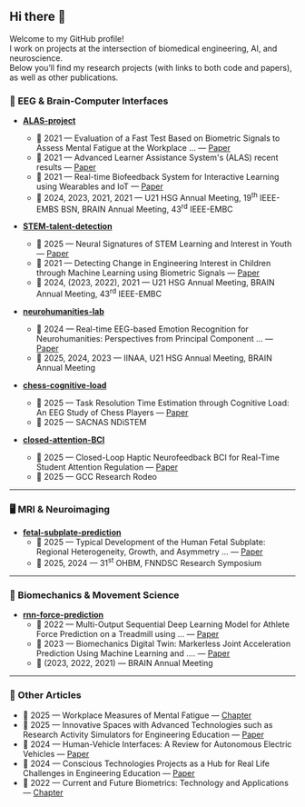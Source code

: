 ## Hi there 👋
Welcome to my GitHub profile!  
I work on projects at the intersection of biomedical engineering, AI, and neuroscience.  
Below you’ll find my research projects (with links to both code and papers), as well as other publications.  

### 🧠 EEG & Brain-Computer Interfaces
- **[ALAS-project](https://github.com/miltoncandela/ALAS-project)**   
  - 📑 2021 — Evaluation of a Fast Test Based on Biometric Signals to Assess Mental Fatigue at the Workplace ... — [Paper](https://doi.org/10.3390/ijerph182211891)  
  - 🎤 2021 — Advanced Learner Assistance System's (ALAS) recent results — [Paper](https://doi.org/10.1109/IEEECONF53024.2021.9733770)  
  - 🎤 2021 — Real-time Biofeedback System for Interactive Learning using Wearables and IoT — [Paper](https://ieomsociety.org/proceedings/2021monterrey/487.pdf) 
  - 📝 2024, 2023, 2021, 2021 — U21 HSG Annual Meeting, 19<sup>th</sup> IEEE-EMBS BSN, BRAIN Annual Meeting, 43<sup>rd</sup> IEEE-EMBC  

- **[STEM-talent-detection](https://github.com/miltoncandela/STEM-talent-detection)**  
  - 📑 2025 — Neural Signatures of STEM Learning and Interest in Youth — [Paper](https://doi.org/10.1016/j.actpsy.2025.104949)  
  - 🎤 2021 — Detecting Change in Engineering Interest in Children through Machine Learning using Biometric Signals — [Paper](https://doi.org/10.1109/IEEECONF53024.2021.9733772)  
  - 📝 2024, (2023, 2022), 2021 — U21 HSG Annual Meeting, BRAIN Annual Meeting, 43<sup>rd</sup> IEEE-EMBC

- **[neurohumanities-lab](https://github.com/miltoncandela/neurohumanities-lab)**  
  - 📑 2024 — Real-time EEG-based Emotion Recognition for Neurohumanities: Perspectives from Principal Component ... — [Paper](https://doi.org/10.3389/fnhum.2024.1319574)  
  - 📝 2025, 2024, 2023 — IINAA, U21 HSG Annual Meeting, BRAIN Annual Meeting

- **[chess-cognitive-load](https://github.com/miltoncandela/chess-cognitive-load)**  
  - 🎤 2025 — Task Resolution Time Estimation through Cognitive Load: An EEG Study of Chess Players — [Paper](https://escholarship.org/uc/item/6qh4q558)  
  - 📝 2025 — SACNAS NDiSTEM
 
- **[closed-attention-BCI](https://github.com/miltoncandela/closed-attention-BCI)**  
  - 🎤 2025 — Closed-Loop Haptic Neurofeedback BCI for Real-Time Student Attention Regulation — [Paper](https://doi.org/xxxx)
  - 📝 2025 — GCC Research Rodeo

---

### 🖥️ MRI & Neuroimaging
- **[fetal-subplate-prediction](https://github.com/miltoncandela/fetal-subplate-prediction)**  
  - 📑 2025 — Typical Development of the Human Fetal Subplate: Regional Heterogeneity, Growth, and Asymmetry ... — [Paper](https://doi.org/xxxx)  
  - 📝 2025, 2024 — 31<sup>st</sup> OHBM, FNNDSC Research Symposium

---

### 🏃 Biomechanics & Movement Science
- **[rnn-force-prediction](https://github.com/miltoncandela/rnn-force-prediction)**  
  - 📑 2022 — Multi-Output Sequential Deep Learning Model for Athlete Force Prediction on a Treadmill using ... — [Paper](https://doi.org/10.3390/app12115424)  
  - 🎤 2023 — Biomechanics Digital Twin: Markerless Joint Acceleration Prediction Using Machine Learning and .... — [Paper](https://doi.org/10.1109/IEEECONF56852.2023.10104757)  
  - 📝 (2023, 2022, 2021) — BRAIN Annual Meeting

---

### 📄 Other Articles
  - 📘 2025 — Workplace Measures of Mental Fatigue — [Chapter](https://doi.org/xxxx)  
  - 🎤 2025 — Innovative Spaces with Advanced Technologies such as Research Activity Simulators for Engineering Education — [Paper](https://doi.org/10.1109/EDUCON62633.2025.11016540)  
  - 📑 2024 — Human-Vehicle Interfaces: A Review for Autonomous Electric Vehicles — [Paper](https://doi.org/10.1109/ACCESS.2024.3450439)
  - 🎤 2024 — Conscious Technologies Projects as a Hub for Real Life Challenges in Engineering Education — [Paper](https://doi.org/10.1109/EDUCON60312.2024.10578738) 
  - 📘 2022 — Current and Future Biometrics: Technology and Applications — [Chapter](https://doi.org/10.1201/9781003145240-1)  


<!--
**miltoncandela/miltoncandela** is a ✨ _special_ ✨ repository because its `README.md` (this file) appears on your GitHub profile.

Here are some ideas to get you started:

- 🔭 I’m currently working on ...
- 🌱 I’m currently learning ...
- 👯 I’m looking to collaborate on ...
- 🤔 I’m looking for help with ...
- 💬 Ask me about ...
- 📫 How to reach me: ...
- 😄 Pronouns: ...
- ⚡ Fun fact: ...
-->
